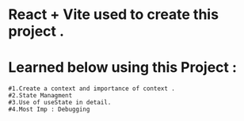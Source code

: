 # React + Vite used to create this project . 
# Learned below using this Project : 
    #1.Create a context and importance of context .
    #2.State Managment
    #3.Use of useState in detail.
    #4.Most Imp : Debugging
